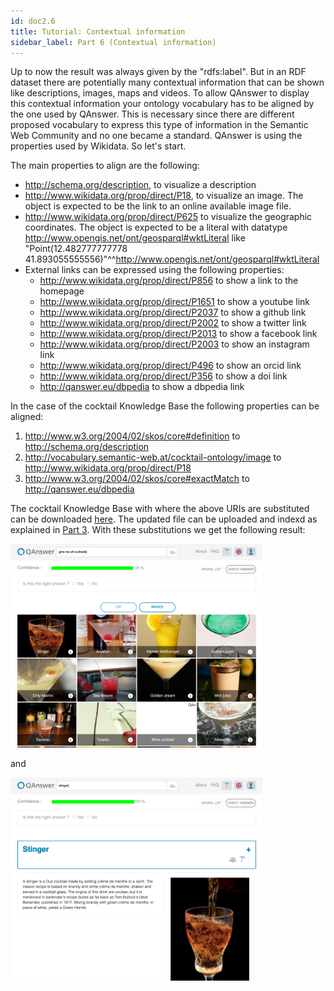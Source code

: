 ```yaml
---
id: doc2.6
title: Tutorial: Contextual information
sidebar_label: Part 6 (Contextual information)
---
```


Up to now the result was always given by the "rdfs:label". But in an RDF dataset there are potentially many contextual information that can be shown like
descriptions, images, maps and videos. To allow QAnswer to display this contextual information your ontology vocabulary has to be aligned by the one used by
QAnswer. This is necessary since there are different proposed vocabulary to express this type of information in the Semantic Web Community and no one became
a standard. QAnswer is using the properties
used by Wikidata. So let's start.

The main properties to align are the following:

- <http://schema.org/description>, to visualize a description
- <http://www.wikidata.org/prop/direct/P18>, to visualize an image. The object is expected to be the link to an online available image file.
- <http://www.wikidata.org/prop/direct/P625> to visualize the geographic coordinates. The object is expected to be a literal with datatype <http://www.opengis.net/ont/geosparql#wktLiteral>
 like "Point(12.482777777778 41.893055555556)"^^<http://www.opengis.net/ont/geosparql#wktLiteral>
- External links can be expressed using the following properties:
    - <http://www.wikidata.org/prop/direct/P856> to show a link to the homepage
    - <http://www.wikidata.org/prop/direct/P1651> to show a youtube link
    - <http://www.wikidata.org/prop/direct/P2037> to show a github link
    - <http://www.wikidata.org/prop/direct/P2002> to show a twitter link
    - <http://www.wikidata.org/prop/direct/P2013> to show a facebook link
    - <http://www.wikidata.org/prop/direct/P2003> to show an instagram link
    - <http://www.wikidata.org/prop/direct/P496> to show an orcid link
    - <http://www.wikidata.org/prop/direct/P356> to show a doi link
    - <http://qanswer.eu/dbpedia> to show a dbpedia link

In the case of the cocktail Knowledge Base the following properties can be aligned:

1) <http://www.w3.org/2004/02/skos/core#definition> to  <http://schema.org/description>
2) <http://vocabulary.semantic-web.at/cocktail-ontology/image> to <http://www.wikidata.org/prop/direct/P18>
3) <http://www.w3.org/2004/02/skos/core#exactMatch> to <http://qanswer.eu/dbpedia>

The cocktail Knowledge Base with where the above URIs are substituted can be downloaded [here](/cocktails_align.nt). The updated file can be uploaded and indexd as
explained in [Part 3](/docs/doc1.3). With these substitutions we get the following result:

<img src="/img/screenshots/Result_Final0.png" width="80%">

and

<img src="/img/screenshots/Result_Final1.png" width="80%">

